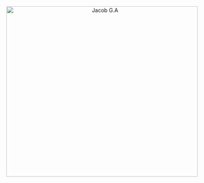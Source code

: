 <div align="center">
  <img src="https://s3.us-east-1.amazonaws.com/www.jacobga.com/yoacostag.svg" 
       alt="Jacob G.A" style="width:100%; height:450px; object-fit:cover;" />
</div>
